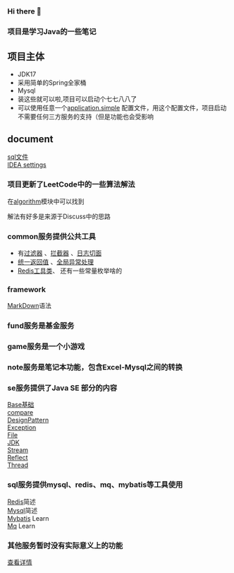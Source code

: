 ### Hi there 👋

<!--
**icboluo/icboluo** is a ✨ _special_ ✨ repository because its `README.md` (this file) appears on your GitHub profile.

Here are some ideas to get you started:

- 🔭 I’m currently working on ...
- 🌱 I’m currently learning ...
- 👯 I’m looking to collaborate on ...
- 🤔 I’m looking for help with ...
- 💬 Ask me about ...
- 📫 How to reach me: ...
- 😄 Pronouns: ...
- ⚡ Fun fact: ...
-->

### 项目是学习Java的一些笔记

## 项目主体

* JDK17
* 采用简单的Spring全家桶
* Mysql
* 装这些就可以啦,项目可以启动个七七八八了
* 可以使用任意一个[application.simple](icboluo-note/src/main/resources/application-simple.yml)
  配置文件，用这个配置文件，项目启动不需要任何三方服务的支持（但是功能也会受影响

## document

[sql文件](document/sql)\
[IDEA settings](document/settings.zip)

### 项目更新了LeetCode中的一些算法解法

在[algorithm](icboluo-algorithm/src/main/java/com/icboluo/leetcode)模块中可以找到

解法有好多是来源于Discuss中的思路

### common服务提供公共工具

- 有[过滤器](icboluo-common/icboluo-supper/src/main/java/com/icboluo/filter/HttpFilter.java)
  、[拦截器](icboluo-common/icboluo-supper/src/main/java/com/icboluo/interceptor/WebContextInterceptor.java)
  、[日志切面](icboluo-common/icboluo-supper/src/main/java/com/icboluo/aop/HttpAspect.java)
- [统一返回值](icboluo-common/icboluo-supper/src/main/java/com/icboluo/common/ResponseResultHandler.java)
  、[全局异常处理](icboluo-common/icboluo-supper/src/main/java/com/icboluo/common/GlobalControllerExceptionHandler.java)
- [Redis工具类](icboluo-common/icboluo-mapper/src/main/java/com/icboluo/common/redis/RedisLogAspect.java)、 还有一些常量枚举啥的

### framework

[MarkDown](icboluo-framework/src/main/java/com/icboluo/framework/MarkDown.md)语法

### fund服务是基金服务

### game服务是一个小游戏

### note服务是笔记本功能，包含Excel-Mysql之间的转换

### se服务提供了Java SE 部分的内容

[Base基础](icboluo-se/src/main/java/com/icboluo/base/clazz.md)\
[compare](icboluo-se/src/main/java/com/icboluo/compare)\
[DesignPattern](icboluo-se/src/main/java/com/icboluo/designpattern)\
[Exception](icboluo-se/src/main/java/com/icboluo/exception)\
[File](icboluo-se/src/main/java/com/icboluo/file)\
[JDK](icboluo-se/src/main/java/com/icboluo/jdk)\
[Stream](icboluo-se/src/main/java/com/icboluo/lambda)\
[Reflect](icboluo-se/src/main/java/com/icboluo/reflect)\
[Thread](icboluo-se/src/main/java/com/icboluo/thread)

### sql服务提供mysql、redis、mq、mybatis等工具使用

[Redis](icboluo-sql/src/main/java/com/icboluo/Redis.md)简述\
[Mysql](icboluo-sql/src/main/java/com/icboluo/Mysql.md)简述\
[Mybatis](icboluo-sql/src/main/java/com/icboluo/Mybatis.md) Learn\
[Mq](icboluo-sql/src/main/java/com/icboluo/mq) Learn

### 其他服务暂时没有实际意义上的功能

[查看详情](document/README.md)

